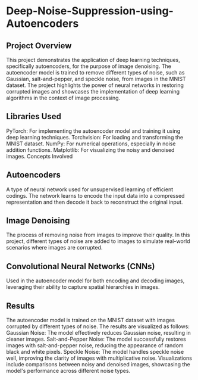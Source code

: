 # Deep-Noise-Suppression-using-Autoencoders

## Project Overview
This project demonstrates the application of deep learning techniques, specifically autoencoders, for the purpose of image denoising. The autoencoder model is trained to remove different types of noise, such as Gaussian, salt-and-pepper, and speckle noise, from images in the MNIST dataset. The project highlights the power of neural networks in restoring corrupted images and showcases the implementation of deep learning algorithms in the context of image processing.

## Libraries Used
PyTorch: For implementing the autoencoder model and training it using deep learning techniques.
Torchvision: For loading and transforming the MNIST dataset.
NumPy: For numerical operations, especially in noise addition functions.
Matplotlib: For visualizing the noisy and denoised images.
Concepts Involved
## Autoencoders
A type of neural network used for unsupervised learning of efficient codings. The network learns to encode the input data into a compressed representation and then decode it back to reconstruct the original input.
## Image Denoising
The process of removing noise from images to improve their quality. In this project, different types of noise are added to images to simulate real-world scenarios where images are corrupted.
## Convolutional Neural Networks (CNNs)
Used in the autoencoder model for both encoding and decoding images, leveraging their ability to capture spatial hierarchies in images.
## Results
The autoencoder model is trained on the MNIST dataset with images corrupted by different types of noise. 
The results are visualized as follows:
Gaussian Noise: The model effectively reduces Gaussian noise, resulting in cleaner images.
Salt-and-Pepper Noise: The model successfully restores images with salt-and-pepper noise, reducing the appearance of random black and white pixels.
Speckle Noise: The model handles speckle noise well, improving the clarity of images with multiplicative noise.
Visualizations include comparisons between noisy and denoised images, showcasing the model's performance across different noise types.
